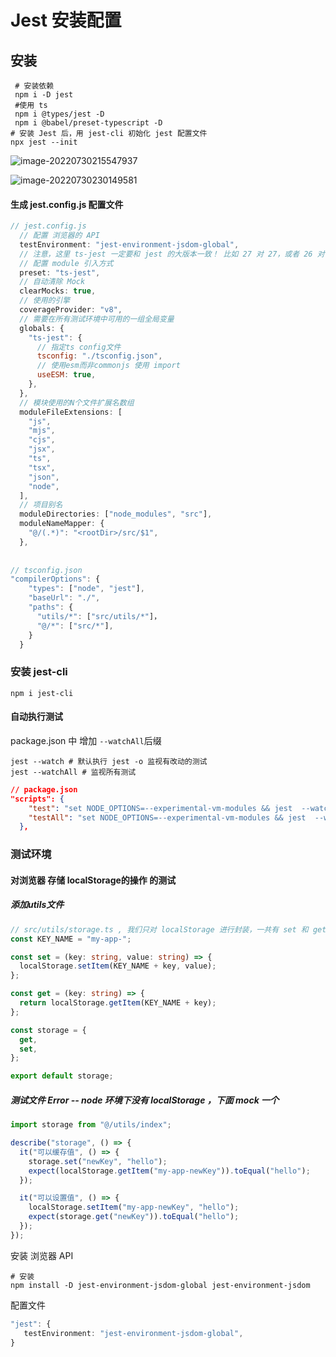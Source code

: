 # Jest 安装配置

## 安装

```shell
 # 安装依赖
 npm i -D jest
 #使用 ts 
 npm i @types/jest -D
 npm i @babel/preset-typescript -D
# 安装 Jest 后，用 jest-cli 初始化 jest 配置文件
npx jest --init
```

![image-20220730215547937](C:\Users\liu\AppData\Roaming\Typora\typora-user-images\image-20220730215547937.png)

![image-20220730230149581](C:\Users\liu\AppData\Roaming\Typora\typora-user-images\image-20220730230149581.png)

#### 生成 **jest.config.js** 配置文件

```js
// jest.config.js
  // 配置 浏览器的 API
  testEnvironment: "jest-environment-jsdom-global",
  // 注意，这里 ts-jest 一定要和 jest 的大版本一致！ 比如 27 对 27，或者 26 对 26，否则会有兼容问题！
  // 配置 module 引入方式
  preset: "ts-jest",
  // 自动清除 Mock
  clearMocks: true,
  // 使用的引擎
  coverageProvider: "v8",
  // 需要在所有测试环境中可用的一组全局变量
  globals: {
    "ts-jest": {
      // 指定ts config文件
      tsconfig: "./tsconfig.json",
      // 使用esm而非commonjs 使用 import
      useESM: true,
    },
  },
  // 模块使用的N个文件扩展名数组
  moduleFileExtensions: [
    "js",
    "mjs",
    "cjs",
    "jsx",
    "ts",
    "tsx",
    "json",
    "node",
  ],
  // 项目别名
  moduleDirectories: ["node_modules", "src"],
  moduleNameMapper: {
    "@/(.*)": "<rootDir>/src/$1",
  },
      
      
// tsconfig.json
"compilerOptions": {
    "types": ["node", "jest"],
    "baseUrl": "./",
    "paths": {
      "utils/*": ["src/utils/*"]，
      "@/*": ["src/*"],
    }
  }
```

### 安装 jest-cli 

```
npm i jest-cli
```

#### 自动执行测试

package.json 中 增加 `--watchAll`后缀

```shell
jest --watch # 默认执行 jest -o 监视有改动的测试
jest --watchAll # 监视所有测试
```

```json
// package.json
"scripts": {
    "test": "set NODE_OPTIONS=--experimental-vm-modules && jest  --watch",
    "testAll": "set NODE_OPTIONS=--experimental-vm-modules && jest  --watchAll"
  },
```



### 测试环境

#### 对浏览器 存储 localStorage的操作 的测试

##### 添加utils文件

```ts
// src/utils/storage.ts , 我们只对 localStorage 进行封装，一共有 set 和 get 两个函数
const KEY_NAME = "my-app-";

const set = (key: string, value: string) => {
  localStorage.setItem(KEY_NAME + key, value);
};

const get = (key: string) => {
  return localStorage.getItem(KEY_NAME + key);
};

const storage = {
  get,
  set,
};

export default storage;
```

##### 测试文件  Error  --  node 环境下没有 localStorage ，下面 mock 一个

```ts
import storage from "@/utils/index";

describe("storage", () => {
  it("可以缓存值", () => {
    storage.set("newKey", "hello");
    expect(localStorage.getItem("my-app-newKey")).toEqual("hello");
  });

  it("可以设置值", () => {
    localStorage.setItem("my-app-newKey", "hello");
    expect(storage.get("newKey")).toEqual("hello");
  });
});
```

安装 浏览器 API

```shell
# 安装
npm install -D jest-environment-jsdom-global jest-environment-jsdom
```

配置文件

```ts
"jest": {
   testEnvironment: "jest-environment-jsdom-global",
}
```

